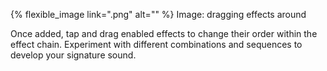 ---
---

{% flexible_image link=".png" alt="" %}
Image: dragging effects around

Once added, tap and drag enabled effects to change their order within the effect chain. Experiment with different combinations and sequences to develop your signature sound.
